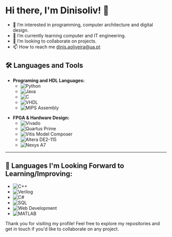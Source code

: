 # Hi there, I'm Dinisoliv! 👋
- 👀 I’m interested in programming, computer architecture and digital design.
- 🌱 I’m currently learning  computer and IT engineering.
- 💬 I’m looking to collaborate on projects.
- 📫 How to reach me dinis.aoliveira@ua.pt
<!-- - ⚡ Fun fact: ... -->

<!-- ## 📈 GitHub Stats -->
<!-- ![Dinisoliv's GitHub stats](https://github-readme-stats.vercel.app/api?username=Dinisoliv&show_icons=true&theme=radical) -->

<!-- This is a comment -->

<!--## 🏆 GitHub Trophies -->

<!--![trophy](https://github-profile-trophy.vercel.app/?username=Dinisoliv&theme=radical) -->

## 🛠️ Languages and Tools

- **Programing and HDL Languages:**
  - ![Python](https://img.shields.io/badge/Python-3776AB?style=flat&logo=python&logoColor=white)
  - ![Java](https://img.shields.io/badge/Java-007396?style=flat&logo=openjdk&logoColor=white)
  - ![C](https://img.shields.io/badge/C-A8B9CC?style=flat&logo=c&logoColor=white)
  - ![VHDL](https://img.shields.io/badge/VHDL-FFA500?style=flat&logo=ghdl&logoColor=white)
  - ![MIPS Assembly](https://img.shields.io/badge/MIPS%20Assembly-00599C?style=flat&logo=mips&logoColor=white)

<!-- - **Development & Version Control:** -->
<!--  - ![Git](https://img.shields.io/badge/Git-F05032?style=flat&logo=git&logoColor=white) -->
<!--  - ![VS Code](https://img.shields.io/badge/VS%20Code-007ACC?style=flat&logo=visual-studio-code&logoColor=white) -->

- **FPGA & Hardware Design:**
  - ![Vivado](https://img.shields.io/badge/Vivado-007396?style=flat&logo=vivado&logoColor=white)
  - ![Quartus Prime](https://img.shields.io/badge/Quartus%20Prime-007396?style=flat&logo=quartus-prime&logoColor=white)
  - ![Vitis Model Composer](https://img.shields.io/badge/Vitis%20Model%20Composer-007396?style=flat&logo=vitis-model-composer&logoColor=white)
  - ![Altera DE2-115](https://img.shields.io/badge/Altera%20DE2--115-007396?style=flat&logoColor=white)
  - ![Nexys A7](https://img.shields.io/badge/Nexys%20A7-007396?style=flat&logoColor=white)

---

## 🚀 Languages I'm Looking Forward to Learning/Improving:
  - ![C++](https://img.shields.io/badge/C++-00599C?style=flat&logo=c%2B%2B&logoColor=white)
  - ![Verilog](https://img.shields.io/badge/Verilog-FFA500?style=flat&logoColor=white)
  - ![C#](https://img.shields.io/badge/C%23-239120?style=flat&logo=c-sharp&logoColor=white)
  - ![SQL](https://img.shields.io/badge/SQL-4479A1?style=flat&logo=postgresql&logoColor=white)
  - ![Web Development](https://img.shields.io/badge/Web%20Development-FF5733?style=flat&logo=html5&logoColor=white)
  - ![MATLAB](https://img.shields.io/badge/MATLAB-0076A8?style=flat&logo=mathworks&logoColor=white)


Thank you for visiting my profile! Feel free to explore my repositories and get in touch if you'd like to collaborate on any project.

<!---
Dinisoliv/Dinisoliv is a ✨ special ✨ repository because its `README.md` (this file) appears on your GitHub profile.
You can click the Preview link to take a look at your changes.
--->
